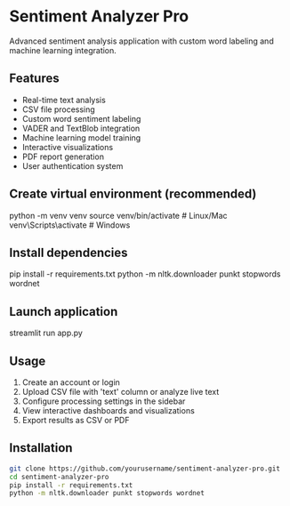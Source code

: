 # Sentiment Analyzer Pro

Advanced sentiment analysis application with custom word labeling and machine learning integration.

## Features
- Real-time text analysis
- CSV file processing
- Custom word sentiment labeling
- VADER and TextBlob integration
- Machine learning model training
- Interactive visualizations
- PDF report generation
- User authentication system

## Create virtual environment (recommended)
python -m venv venv
source venv/bin/activate  # Linux/Mac
venv\Scripts\activate    # Windows

## Install dependencies
pip install -r requirements.txt
python -m nltk.downloader punkt stopwords wordnet

## Launch application
streamlit run app.py

## Usage
1. Create an account or login
2. Upload CSV file with 'text' column or analyze live text
3. Configure processing settings in the sidebar
4. View interactive dashboards and visualizations
5. Export results as CSV or PDF


## Installation
```bash
git clone https://github.com/yourusername/sentiment-analyzer-pro.git
cd sentiment-analyzer-pro
pip install -r requirements.txt
python -m nltk.downloader punkt stopwords wordnet
